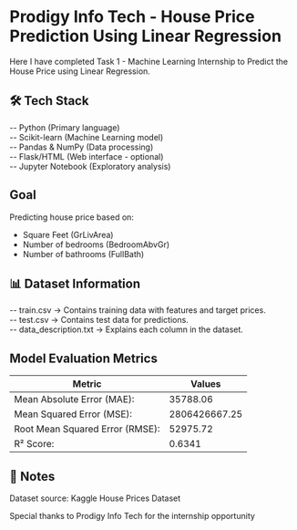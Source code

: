 # Prodigy Info Tech - House Price Prediction Using Linear Regression
Here I have completed Task 1 - Machine Learning Internship to Predict the House Price using Linear Regression.

## 🛠️ Tech Stack
-- Python (Primary language)  
-- Scikit-learn (Machine Learning model)  
-- Pandas & NumPy (Data processing)  
-- Flask/HTML (Web interface - optional)  
-- Jupyter Notebook (Exploratory analysis)

## Goal
Predicting house price based on:

- Square Feet (GrLivArea)
- Number of bedrooms (BedroomAbvGr)
- Number of bathrooms (FullBath)

## 📊 Dataset Information
-- train.csv → Contains training data with features and target prices.  
-- test.csv → Contains test data for predictions.  
-- data_description.txt → Explains each column in the dataset.  

## Model Evaluation Metrics
| Metric                          | Values        |
|---------------------------------|---------------|
| Mean Absolute Error (MAE):      | 35788.06      |  
| Mean Squared Error (MSE):       | 2806426667.25 |  
| Root Mean Squared Error (RMSE): | 52975.72      |  
| R² Score:                       | 0.6341        |  

## 📝 Notes
Dataset source: Kaggle House Prices Dataset

Special thanks to Prodigy Info Tech for the internship opportunity


